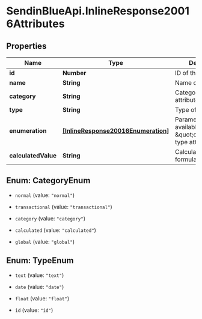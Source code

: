 # SendinBlueApi.InlineResponse20016Attributes

## Properties
Name | Type | Description | Notes
------------ | ------------- | ------------- | -------------
**id** | **Number** | ID of the attribute | 
**name** | **String** | Name of the attribute | 
**category** | **String** | Category of the attribute | 
**type** | **String** | Type of the attribute | [optional] 
**enumeration** | [**[InlineResponse20016Enumeration]**](InlineResponse20016Enumeration.md) | Parameter only available for \&quot;category\&quot; type attributes. | [optional] 
**calculatedValue** | **String** | Calculated value formula | [optional] 


<a name="CategoryEnum"></a>
## Enum: CategoryEnum


* `normal` (value: `"normal"`)

* `transactional` (value: `"transactional"`)

* `category` (value: `"category"`)

* `calculated` (value: `"calculated"`)

* `global` (value: `"global"`)




<a name="TypeEnum"></a>
## Enum: TypeEnum


* `text` (value: `"text"`)

* `date` (value: `"date"`)

* `float` (value: `"float"`)

* `id` (value: `"id"`)




